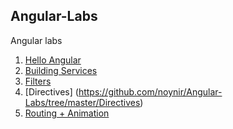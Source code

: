 ## Angular-Labs
Angular labs

1. [Hello Angular](https://github.com/noynir/Angular-Labs/tree/master/HelloAngular) 
2. [Building Services](https://github.com/noynir/Angular-Labs/tree/master/BuildingServices)
3. [Filters](https://github.com/noynir/Angular-Labs/tree/master/Filters)
4. [Directives] (https://github.com/noynir/Angular-Labs/tree/master/Directives)
5. [Routing + Animation](https://github.com/noynir/Angular-Labs/tree/master/Routing-Animation)

